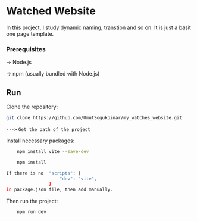 
# Watched Website

In this project, I study dynamic naming, transtion and so on. It is just a basit one page template.


### Prerequisites

-> Node.js

-> npm (usually bundled with Node.js)


## Run

Clone the repository:
```bash
git clone https://github.com/UmutSogukpinar/my_watches_website.git
```

`--->` `Get the path of the project`

Install necessary packages:

```bash
    npm install vite --save-dev
```

```bash
    npm install
```
```bash
If there is no  "scripts": {
                    "dev": "vite",
                }
in package.json file, then add manually.
```

Then run the project:

```bash
    npm run dev
```
